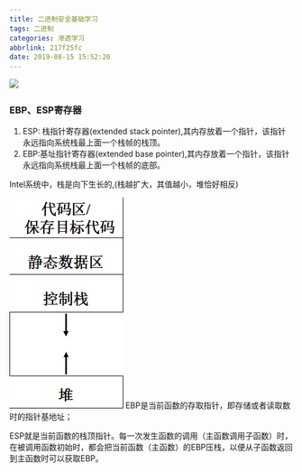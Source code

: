 ```yaml
---
title: 二进制安全基础学习
tags: 二进制
categories: 渗透学习
abbrlink: 217f25fc
date: 2019-08-15 15:52:20
---
```

![](https://github.com/starstarb/clouding/raw/master/head/32c4b09dab727ad296e2f940d1c0db06.jpg)
<!--more-->
### EBP、ESP寄存器
1. ESP: 栈指针寄存器(extended stack pointer),其内存放着一个指针，该指针永远指向系统栈最上面一个栈帧的栈顶。
2. EBP:基址指针寄存器(extended base pointer),其内存放着一个指针，该指针永远指向系统栈最上面一个栈帧的底部。

Intel系统中，栈是向下生长的,(栈越扩大，其值越小，堆恰好相反)

![](https://github.com/starstarb/clouding/raw/master/security/栈帧.png)
EBP是当前函数的存取指针，即存储或者读取数时的指针基地址；

ESP就是当前函数的栈顶指针。每一次发生函数的调用（主函数调用子函数）时，在被调用函数初始时，都会把当前函数（主函数）的EBP压栈，以便从子函数返回到主函数时可以获取EBP。

